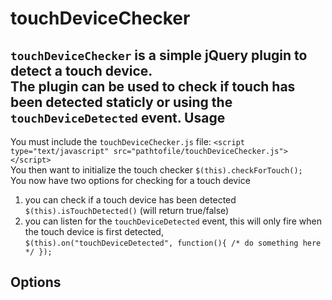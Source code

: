touchDeviceChecker
==================
`touchDeviceChecker` is a simple jQuery plugin to detect a touch device.  
The plugin can be used to check if touch has been detected staticly or using the `touchDeviceDetected` event.
Usage 
-----
You must include the `touchDeviceChecker.js` file: `<script type="text/javascript" src="pathtofile/touchDeviceChecker.js"></script>`  
You then want to initialize the touch checker `$(this).checkForTouch();`  
You now have two options for checking for a touch device  
  1) you can check if a touch device has been detected `$(this).isTouchDetected()` (will return true/false)  
  2) you can listen for the `touchDeviceDetected` event, this will only fire when the touch device is first detected,  
     `$(this).on("touchDeviceDetected", function(){ /* do something here */ });`  

Options
-------